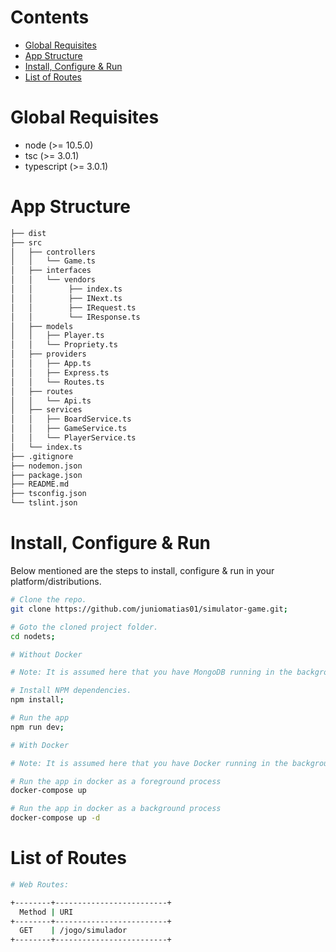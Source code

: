 # Contents

* [Global Requisites](#global-requisites)
* [App Structure](#app-structure)
* [Install, Configure & Run](#install-configure--run)
* [List of Routes](#list-of-routes)

# Global Requisites

* node (>= 10.5.0)
* tsc (>= 3.0.1)
* typescript (>= 3.0.1)

# App Structure

```bash
├── dist
├── src
│   ├── controllers
│   │   └── Game.ts
│   ├── interfaces
│   │   └── vendors
│   │        ├── index.ts
│   │        ├── INext.ts
│   │        ├── IRequest.ts
│   │        └── IResponse.ts
│   ├── models
│   │   ├── Player.ts
│   │   └── Propriety.ts
│   ├── providers
│   │   ├── App.ts
│   │   ├── Express.ts
│   │   └── Routes.ts
│   ├── routes
│   │   └── Api.ts
│   ├── services
│   │   ├── BoardService.ts
│   │   ├── GameService.ts
│   │   └── PlayerService.ts
│   └── index.ts
├── .gitignore
├── nodemon.json
├── package.json
├── README.md
├── tsconfig.json
└── tslint.json
```

# Install, Configure & Run

Below mentioned are the steps to install, configure & run in your platform/distributions.

```bash
# Clone the repo.
git clone https://github.com/juniomatias01/simulator-game.git;

# Goto the cloned project folder.
cd nodets;
```

```bash
# Without Docker

# Note: It is assumed here that you have MongoDB running in the background and that you have created the database.

# Install NPM dependencies.
npm install;

# Run the app
npm run dev;
```

```bash
# With Docker

# Note: It is assumed here that you have Docker running in the background.

# Run the app in docker as a foreground process
docker-compose up

# Run the app in docker as a background process
docker-compose up -d
```


# List of Routes

```sh
# Web Routes:

+--------+-------------------------+
  Method | URI
+--------+-------------------------+
  GET    | /jogo/simulador
+--------+-------------------------+

```